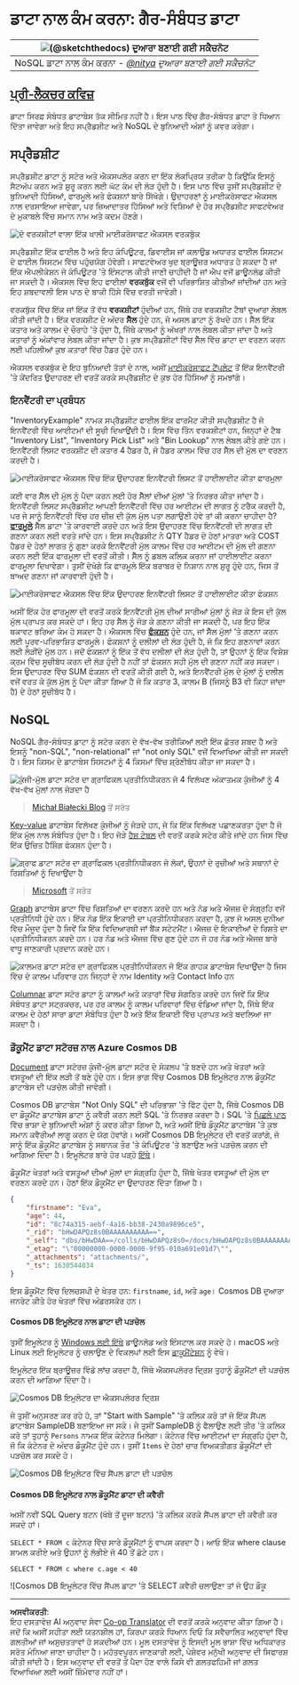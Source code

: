 <!--
CO_OP_TRANSLATOR_METADATA:
{
  "original_hash": "54c5a1c74aecb69d2f9099300a4b7eea",
  "translation_date": "2025-09-04T17:15:29+00:00",
  "source_file": "2-Working-With-Data/06-non-relational/README.md",
  "language_code": "pa"
}
-->
# ਡਾਟਾ ਨਾਲ ਕੰਮ ਕਰਨਾ: ਗੈਰ-ਸੰਬੰਧਤ ਡਾਟਾ

|![ [(@sketchthedocs)](https://sketchthedocs.dev) ਦੁਆਰਾ ਬਣਾਈ ਗਈ ਸਕੈਚਨੋਟ ](../../sketchnotes/06-NoSQL.png)|
|:---:|
|NoSQL ਡਾਟਾ ਨਾਲ ਕੰਮ ਕਰਨਾ - _[@nitya](https://twitter.com/nitya) ਦੁਆਰਾ ਬਣਾਈ ਗਈ ਸਕੈਚਨੋਟ_ |

## [ਪ੍ਰੀ-ਲੈਕਚਰ ਕਵਿਜ਼](https://purple-hill-04aebfb03.1.azurestaticapps.net/quiz/10)

ਡਾਟਾ ਸਿਰਫ਼ ਸੰਬੰਧਤ ਡਾਟਾਬੇਸ ਤੱਕ ਸੀਮਿਤ ਨਹੀਂ ਹੈ। ਇਸ ਪਾਠ ਵਿੱਚ ਗੈਰ-ਸੰਬੰਧਤ ਡਾਟਾ ਤੇ ਧਿਆਨ ਦਿੱਤਾ ਜਾਵੇਗਾ ਅਤੇ ਇਹ ਸਪ੍ਰੈਡਸ਼ੀਟ ਅਤੇ NoSQL ਦੇ ਬੁਨਿਆਦੀ ਅੰਸ਼ਾਂ ਨੂੰ ਕਵਰ ਕਰੇਗਾ।

## ਸਪ੍ਰੈਡਸ਼ੀਟ

ਸਪ੍ਰੈਡਸ਼ੀਟ ਡਾਟਾ ਨੂੰ ਸਟੋਰ ਅਤੇ ਐਕਸਪਲੋਰ ਕਰਨ ਦਾ ਇੱਕ ਲੋਕਪ੍ਰਿਯ ਤਰੀਕਾ ਹੈ ਕਿਉਂਕਿ ਇਸਨੂੰ ਸੈਟਅੱਪ ਕਰਨ ਅਤੇ ਸ਼ੁਰੂ ਕਰਨ ਲਈ ਘੱਟ ਕੰਮ ਦੀ ਲੋੜ ਹੁੰਦੀ ਹੈ। ਇਸ ਪਾਠ ਵਿੱਚ ਤੁਸੀਂ ਸਪ੍ਰੈਡਸ਼ੀਟ ਦੇ ਬੁਨਿਆਦੀ ਹਿੱਸਿਆਂ, ਫਾਰਮੂਲੇ ਅਤੇ ਫੰਕਸ਼ਨਾਂ ਬਾਰੇ ਸਿੱਖੋਗੇ। ਉਦਾਹਰਣਾਂ ਨੂੰ ਮਾਈਕਰੋਸਾਫਟ ਐਕਸਲ ਨਾਲ ਦਰਸਾਇਆ ਜਾਵੇਗਾ, ਪਰ ਜ਼ਿਆਦਾਤਰ ਹਿੱਸਿਆਂ ਅਤੇ ਵਿਸ਼ਿਆਂ ਦੇ ਹੋਰ ਸਪ੍ਰੈਡਸ਼ੀਟ ਸਾਫਟਵੇਅਰ ਦੇ ਮੁਕਾਬਲੇ ਵਿੱਚ ਸਮਾਨ ਨਾਮ ਅਤੇ ਕਦਮ ਹੋਣਗੇ।

![ਦੋ ਵਰਕਸ਼ੀਟਾਂ ਵਾਲਾ ਇੱਕ ਖਾਲੀ ਮਾਈਕਰੋਸਾਫਟ ਐਕਸਲ ਵਰਕਬੁੱਕ](../../../../translated_images/parts-of-spreadsheet.120711c82aa18a45c3e62a491a15bba0a31ab0e9db407ec022702fed8ffd89bf.pa.png)

ਸਪ੍ਰੈਡਸ਼ੀਟ ਇੱਕ ਫਾਈਲ ਹੈ ਅਤੇ ਇਹ ਕੰਪਿਊਟਰ, ਡਿਵਾਈਸ ਜਾਂ ਕਲਾਉਡ ਅਧਾਰਤ ਫਾਈਲ ਸਿਸਟਮ ਦੇ ਫਾਈਲ ਸਿਸਟਮ ਵਿੱਚ ਪਹੁੰਚਯੋਗ ਹੋਵੇਗੀ। ਸਾਫਟਵੇਅਰ ਖੁਦ ਬ੍ਰਾਊਜ਼ਰ ਅਧਾਰਤ ਹੋ ਸਕਦਾ ਹੈ ਜਾਂ ਇੱਕ ਐਪਲੀਕੇਸ਼ਨ ਜੋ ਕੰਪਿਊਟਰ 'ਤੇ ਇੰਸਟਾਲ ਕੀਤੀ ਜਾਣੀ ਚਾਹੀਦੀ ਹੈ ਜਾਂ ਐਪ ਵਜੋਂ ਡਾਊਨਲੋਡ ਕੀਤੀ ਜਾ ਸਕਦੀ ਹੈ। ਐਕਸਲ ਵਿੱਚ ਇਹ ਫਾਈਲਾਂ **ਵਰਕਬੁੱਕ** ਵਜੋਂ ਵੀ ਪਰਿਭਾਸ਼ਿਤ ਕੀਤੀਆਂ ਜਾਂਦੀਆਂ ਹਨ ਅਤੇ ਇਹ ਸ਼ਬਦਾਵਲੀ ਇਸ ਪਾਠ ਦੇ ਬਾਕੀ ਹਿੱਸੇ ਵਿੱਚ ਵਰਤੀ ਜਾਵੇਗੀ।

ਵਰਕਬੁੱਕ ਵਿੱਚ ਇੱਕ ਜਾਂ ਇੱਕ ਤੋਂ ਵੱਧ **ਵਰਕਸ਼ੀਟਾਂ** ਹੁੰਦੀਆਂ ਹਨ, ਜਿੱਥੇ ਹਰ ਵਰਕਸ਼ੀਟ ਟੈਬਾਂ ਦੁਆਰਾ ਲੇਬਲ ਕੀਤੀ ਜਾਂਦੀ ਹੈ। ਇੱਕ ਵਰਕਸ਼ੀਟ ਦੇ ਅੰਦਰ **ਸੈੱਲ** ਹੁੰਦੇ ਹਨ, ਜੋ ਅਸਲ ਡਾਟਾ ਨੂੰ ਰੱਖਦੇ ਹਨ। ਸੈੱਲ ਇੱਕ ਕਤਾਰ ਅਤੇ ਕਾਲਮ ਦੇ ਚੌਰਾਹੇ 'ਤੇ ਹੁੰਦਾ ਹੈ, ਜਿੱਥੇ ਕਾਲਮਾਂ ਨੂੰ ਅੱਖਰਾਂ ਨਾਲ ਲੇਬਲ ਕੀਤਾ ਜਾਂਦਾ ਹੈ ਅਤੇ ਕਤਾਰਾਂ ਨੂੰ ਅੰਕਾਂਵਾਰ ਲੇਬਲ ਕੀਤਾ ਜਾਂਦਾ ਹੈ। ਕੁਝ ਸਪ੍ਰੈਡਸ਼ੀਟਾਂ ਵਿੱਚ ਸੈੱਲ ਵਿੱਚ ਡਾਟਾ ਦਾ ਵਰਣਨ ਕਰਨ ਲਈ ਪਹਿਲੀਆਂ ਕੁਝ ਕਤਾਰਾਂ ਵਿੱਚ ਹੈਡਰ ਹੁੰਦੇ ਹਨ।

ਐਕਸਲ ਵਰਕਬੁੱਕ ਦੇ ਇਹ ਬੁਨਿਆਦੀ ਤੱਤਾਂ ਦੇ ਨਾਲ, ਅਸੀਂ [ਮਾਈਕਰੋਸਾਫਟ ਟੈਂਪਲੇਟ](https://templates.office.com/) ਤੋਂ ਇੱਕ ਇਨਵੈਂਟਰੀ 'ਤੇ ਕੇਂਦਰਿਤ ਉਦਾਹਰਣ ਦੀ ਵਰਤੋਂ ਕਰਕੇ ਸਪ੍ਰੈਡਸ਼ੀਟ ਦੇ ਕੁਝ ਹੋਰ ਹਿੱਸਿਆਂ ਨੂੰ ਸਮਝਾਂਗੇ।

### ਇਨਵੈਂਟਰੀ ਦਾ ਪ੍ਰਬੰਧਨ

"InventoryExample" ਨਾਮਕ ਸਪ੍ਰੈਡਸ਼ੀਟ ਫਾਈਲ ਇੱਕ ਫਾਰਮੈਟ ਕੀਤੀ ਸਪ੍ਰੈਡਸ਼ੀਟ ਹੈ ਜੋ ਇਨਵੈਂਟਰੀ ਵਿੱਚ ਆਈਟਮਾਂ ਦੀ ਸੂਚੀ ਦਿਖਾਉਂਦੀ ਹੈ। ਇਸ ਵਿੱਚ ਤਿੰਨ ਵਰਕਸ਼ੀਟਾਂ ਹਨ, ਜਿਨ੍ਹਾਂ ਦੇ ਟੈਬ "Inventory List", "Inventory Pick List" ਅਤੇ "Bin Lookup" ਨਾਲ ਲੇਬਲ ਕੀਤੇ ਗਏ ਹਨ। ਇਨਵੈਂਟਰੀ ਲਿਸਟ ਵਰਕਸ਼ੀਟ ਦੀ ਕਤਾਰ 4 ਹੈਡਰ ਹੈ, ਜੋ ਹੈਡਰ ਕਾਲਮ ਵਿੱਚ ਹਰ ਸੈੱਲ ਦੀ ਮੁੱਲ ਦਾ ਵਰਣਨ ਕਰਦੀ ਹੈ।

![ਮਾਈਕਰੋਸਾਫਟ ਐਕਸਲ ਵਿੱਚ ਇੱਕ ਉਦਾਹਰਣ ਇਨਵੈਂਟਰੀ ਲਿਸਟ ਤੋਂ ਹਾਈਲਾਈਟ ਕੀਤਾ ਫਾਰਮੂਲਾ](../../../../translated_images/formula-excel.ad1068c220892f5ead570d12f2394897961d31a5043a1dd4e6fc5d7690c7a14e.pa.png)

ਕਈ ਵਾਰ ਸੈੱਲ ਦੀ ਮੁੱਲ ਨੂੰ ਪੈਦਾ ਕਰਨ ਲਈ ਹੋਰ ਸੈੱਲਾਂ ਦੀਆਂ ਮੁੱਲਾਂ 'ਤੇ ਨਿਰਭਰ ਕੀਤਾ ਜਾਂਦਾ ਹੈ। ਇਨਵੈਂਟਰੀ ਲਿਸਟ ਸਪ੍ਰੈਡਸ਼ੀਟ ਆਪਣੀ ਇਨਵੈਂਟਰੀ ਵਿੱਚ ਹਰ ਆਈਟਮ ਦੀ ਲਾਗਤ ਨੂੰ ਟਰੈਕ ਕਰਦੀ ਹੈ, ਪਰ ਜੇ ਸਾਨੂੰ ਇਨਵੈਂਟਰੀ ਵਿੱਚ ਹਰ ਚੀਜ਼ ਦੀ ਕੁੱਲ ਮੁੱਲ ਪਤਾ ਲਗਾਉਣੀ ਹੋਵੇ ਤਾਂ ਕੀ ਕਰਨਾ ਚਾਹੀਦਾ ਹੈ? [**ਫਾਰਮੂਲੇ**](https://support.microsoft.com/en-us/office/overview-of-formulas-34519a4e-1e8d-4f4b-84d4-d642c4f63263) ਸੈੱਲ ਡਾਟਾ 'ਤੇ ਕਾਰਵਾਈ ਕਰਦੇ ਹਨ ਅਤੇ ਇਸ ਉਦਾਹਰਣ ਵਿੱਚ ਇਨਵੈਂਟਰੀ ਦੀ ਲਾਗਤ ਦੀ ਗਣਨਾ ਕਰਨ ਲਈ ਵਰਤੇ ਜਾਂਦੇ ਹਨ। ਇਸ ਸਪ੍ਰੈਡਸ਼ੀਟ ਨੇ QTY ਹੈਡਰ ਦੇ ਹੇਠਾਂ ਮਾਤਰਾ ਅਤੇ COST ਹੈਡਰ ਦੇ ਹੇਠਾਂ ਲਾਗਤ ਨੂੰ ਗੁਣਾ ਕਰਕੇ ਇਨਵੈਂਟਰੀ ਮੁੱਲ ਕਾਲਮ ਵਿੱਚ ਹਰ ਆਈਟਮ ਦੀ ਮੁੱਲ ਦੀ ਗਣਨਾ ਕਰਨ ਲਈ ਇੱਕ ਫਾਰਮੂਲਾ ਦੀ ਵਰਤੋਂ ਕੀਤੀ। ਸੈੱਲ ਨੂੰ ਡਬਲ ਕਲਿਕ ਕਰਨਾ ਜਾਂ ਹਾਈਲਾਈਟ ਕਰਨਾ ਫਾਰਮੂਲਾ ਦਿਖਾਵੇਗਾ। ਤੁਸੀਂ ਦੇਖੋਗੇ ਕਿ ਫਾਰਮੂਲੇ ਇੱਕ ਬਰਾਬਰ ਦੇ ਨਿਸ਼ਾਨ ਨਾਲ ਸ਼ੁਰੂ ਹੁੰਦੇ ਹਨ, ਜਿਸ ਤੋਂ ਬਾਅਦ ਗਣਨਾ ਜਾਂ ਕਾਰਵਾਈ ਹੁੰਦੀ ਹੈ।

![ਮਾਈਕਰੋਸਾਫਟ ਐਕਸਲ ਵਿੱਚ ਇੱਕ ਉਦਾਹਰਣ ਇਨਵੈਂਟਰੀ ਲਿਸਟ ਤੋਂ ਹਾਈਲਾਈਟ ਕੀਤਾ ਫੰਕਸ਼ਨ](../../../../translated_images/function-excel.be2ae4feddc10ca089f3d4363040d93b7fd046c8d4f83ba975ec46483ee99895.pa.png)

ਅਸੀਂ ਇੱਕ ਹੋਰ ਫਾਰਮੂਲਾ ਦੀ ਵਰਤੋਂ ਕਰਕੇ ਇਨਵੈਂਟਰੀ ਮੁੱਲ ਦੀਆਂ ਸਾਰੀਆਂ ਮੁੱਲਾਂ ਨੂੰ ਜੋੜ ਕੇ ਇਸ ਦੀ ਕੁੱਲ ਮੁੱਲ ਪ੍ਰਾਪਤ ਕਰ ਸਕਦੇ ਹਾਂ। ਇਹ ਹਰ ਸੈੱਲ ਨੂੰ ਜੋੜ ਕੇ ਗਣਨਾ ਕੀਤੀ ਜਾ ਸਕਦੀ ਹੈ, ਪਰ ਇਹ ਇੱਕ ਥਕਾਵਟ ਭਰਿਆ ਕੰਮ ਹੋ ਸਕਦਾ ਹੈ। ਐਕਸਲ ਵਿੱਚ [**ਫੰਕਸ਼ਨ**](https://support.microsoft.com/en-us/office/sum-function-043e1c7d-7726-4e80-8f32-07b23e057f89) ਹੁੰਦੇ ਹਨ, ਜਾਂ ਸੈੱਲ ਮੁੱਲਾਂ 'ਤੇ ਗਣਨਾ ਕਰਨ ਲਈ ਪੂਰਵ-ਪਰਿਭਾਸ਼ਿਤ ਫਾਰਮੂਲੇ। ਫੰਕਸ਼ਨਾਂ ਨੂੰ ਦਲੀਲਾਂ ਦੀ ਲੋੜ ਹੁੰਦੀ ਹੈ, ਜੋ ਕਿ ਇਹ ਗਣਨਾਵਾਂ ਕਰਨ ਲਈ ਲੋੜੀਂਦੇ ਮੁੱਲ ਹਨ। ਜਦੋਂ ਫੰਕਸ਼ਨਾਂ ਨੂੰ ਇੱਕ ਤੋਂ ਵੱਧ ਦਲੀਲਾਂ ਦੀ ਲੋੜ ਹੁੰਦੀ ਹੈ, ਤਾਂ ਉਹਨਾਂ ਨੂੰ ਇੱਕ ਵਿਸ਼ੇਸ਼ ਕ੍ਰਮ ਵਿੱਚ ਸੂਚੀਬੱਧ ਕਰਨ ਦੀ ਲੋੜ ਹੁੰਦੀ ਹੈ ਨਹੀਂ ਤਾਂ ਫੰਕਸ਼ਨ ਸਹੀ ਮੁੱਲ ਦੀ ਗਣਨਾ ਨਹੀਂ ਕਰ ਸਕਦਾ। ਇਸ ਉਦਾਹਰਣ ਵਿੱਚ SUM ਫੰਕਸ਼ਨ ਦੀ ਵਰਤੋਂ ਕੀਤੀ ਗਈ ਹੈ, ਅਤੇ ਇਨਵੈਂਟਰੀ ਮੁੱਲ ਦੇ ਮੁੱਲਾਂ ਨੂੰ ਦਲੀਲ ਵਜੋਂ ਵਰਤ ਕੇ ਕੁੱਲ ਮੁੱਲ ਨੂੰ ਪੈਦਾ ਕੀਤਾ ਗਿਆ ਹੈ ਜੋ ਕਿ ਕਤਾਰ 3, ਕਾਲਮ B (ਜਿਸਨੂੰ B3 ਵੀ ਕਿਹਾ ਜਾਂਦਾ ਹੈ) ਦੇ ਹੇਠਾਂ ਸੂਚੀਬੱਧ ਹੈ।

## NoSQL

NoSQL ਗੈਰ-ਸੰਬੰਧਤ ਡਾਟਾ ਨੂੰ ਸਟੋਰ ਕਰਨ ਦੇ ਵੱਖ-ਵੱਖ ਤਰੀਕਿਆਂ ਲਈ ਇੱਕ ਛੱਤਰ ਸ਼ਬਦ ਹੈ ਅਤੇ ਇਸਨੂੰ "non-SQL", "non-relational" ਜਾਂ "not only SQL" ਵਜੋਂ ਵਿਆਖਿਆ ਕੀਤੀ ਜਾ ਸਕਦੀ ਹੈ। ਇਸ ਕਿਸਮ ਦੇ ਡਾਟਾਬੇਸ ਸਿਸਟਮਾਂ ਨੂੰ 4 ਕਿਸਮਾਂ ਵਿੱਚ ਸ਼੍ਰੇਣੀਬੱਧ ਕੀਤਾ ਜਾ ਸਕਦਾ ਹੈ।

![ਕੁੰਜੀ-ਮੁੱਲ ਡਾਟਾ ਸਟੋਰ ਦਾ ਗ੍ਰਾਫਿਕਲ ਪ੍ਰਤੀਨਿਧੀਕਰਨ ਜੋ 4 ਵਿਲੱਖਣ ਅੰਕਾਤਮਕ ਕੁੰਜੀਆਂ ਨੂੰ 4 ਵੱਖ-ਵੱਖ ਮੁੱਲਾਂ ਨਾਲ ਜੋੜਦਾ ਹੈ](../../../../translated_images/kv-db.e8f2b75686bbdfcba0c827b9272c10ae0821611ea0fe98429b9d13194383afa6.pa.png)
> [Michał Białecki Blog](https://www.michalbialecki.com/2018/03/18/azure-cosmos-db-key-value-database-cloud/) ਤੋਂ ਸਰੋਤ

[Key-value](https://docs.microsoft.com/en-us/azure/architecture/data-guide/big-data/non-relational-data#keyvalue-data-stores) ਡਾਟਾਬੇਸ ਵਿਲੱਖਣ ਕੁੰਜੀਆਂ ਨੂੰ ਜੋੜਦੇ ਹਨ, ਜੋ ਕਿ ਇੱਕ ਵਿਲੱਖਣ ਪਛਾਣਕਰਤਾ ਹੁੰਦਾ ਹੈ ਜੋ ਇੱਕ ਮੁੱਲ ਨਾਲ ਸੰਬੰਧਿਤ ਹੁੰਦਾ ਹੈ। ਇਹ ਜੋੜੇ [ਹੈਸ਼ ਟੇਬਲ](https://www.hackerearth.com/practice/data-structures/hash-tables/basics-of-hash-tables/tutorial/) ਦੀ ਵਰਤੋਂ ਕਰਕੇ ਸਟੋਰ ਕੀਤੇ ਜਾਂਦੇ ਹਨ ਜਿਸ ਵਿੱਚ ਇੱਕ ਉਚਿਤ ਹੈਸ਼ਿੰਗ ਫੰਕਸ਼ਨ ਹੁੰਦਾ ਹੈ।

![ਗ੍ਰਾਫ ਡਾਟਾ ਸਟੋਰ ਦਾ ਗ੍ਰਾਫਿਕਲ ਪ੍ਰਤੀਨਿਧੀਕਰਨ ਜੋ ਲੋਕਾਂ, ਉਹਨਾਂ ਦੇ ਰੁਚੀਆਂ ਅਤੇ ਸਥਾਨਾਂ ਦੇ ਰਿਸ਼ਤਿਆਂ ਨੂੰ ਦਿਖਾਉਂਦਾ ਹੈ](../../../../translated_images/graph-db.d13629152f79a9dac895b20fa7d841d4d4d6f6008b1382227c3bbd200fd4cfa1.pa.png)
> [Microsoft](https://docs.microsoft.com/en-us/azure/cosmos-db/graph/graph-introduction#graph-database-by-example) ਤੋਂ ਸਰੋਤ

[Graph](https://docs.microsoft.com/en-us/azure/architecture/data-guide/big-data/non-relational-data#graph-data-stores) ਡਾਟਾਬੇਸ ਡਾਟਾ ਵਿੱਚ ਰਿਸ਼ਤਿਆਂ ਦਾ ਵਰਣਨ ਕਰਦੇ ਹਨ ਅਤੇ ਨੋਡ ਅਤੇ ਐਜਜ਼ ਦੇ ਸੰਗ੍ਰਹਿ ਵਜੋਂ ਪ੍ਰਤੀਨਿਧੀ ਹੁੰਦੇ ਹਨ। ਇੱਕ ਨੋਡ ਇੱਕ ਇਕਾਈ ਦਾ ਪ੍ਰਤੀਨਿਧੀਕਰਨ ਕਰਦਾ ਹੈ, ਕੁਝ ਜੋ ਅਸਲ ਦੁਨੀਆ ਵਿੱਚ ਮੌਜੂਦ ਹੁੰਦਾ ਹੈ ਜਿਵੇਂ ਕਿ ਇੱਕ ਵਿਦਿਆਰਥੀ ਜਾਂ ਬੈਂਕ ਸਟੇਟਮੈਂਟ। ਐਜਜ਼ ਦੋ ਇਕਾਈਆਂ ਦੇ ਰਿਸ਼ਤੇ ਦਾ ਪ੍ਰਤੀਨਿਧੀਕਰਨ ਕਰਦੇ ਹਨ। ਹਰ ਨੋਡ ਅਤੇ ਐਜਜ਼ ਵਿੱਚ ਗੁਣ ਹੁੰਦੇ ਹਨ ਜੋ ਹਰ ਨੋਡ ਅਤੇ ਐਜਜ਼ ਬਾਰੇ ਵਾਧੂ ਜਾਣਕਾਰੀ ਪ੍ਰਦਾਨ ਕਰਦੇ ਹਨ।

![ਕਾਲਮਰ ਡਾਟਾ ਸਟੋਰ ਦਾ ਗ੍ਰਾਫਿਕਲ ਪ੍ਰਤੀਨਿਧੀਕਰਨ ਜੋ ਇੱਕ ਗਾਹਕ ਡਾਟਾਬੇਸ ਦਿਖਾਉਂਦਾ ਹੈ ਜਿਸ ਵਿੱਚ ਦੋ ਕਾਲਮ ਪਰਿਵਾਰ ਹਨ ਜਿਨ੍ਹਾਂ ਦੇ ਨਾਮ Identity ਅਤੇ Contact Info ਹਨ](../../../../translated_images/columnar-db.ffcfe73c3e9063a8c8f93f8ace85e1200863584b1e324eb5159d8ca10f62ec04.pa.png)

[Columnar](https://docs.microsoft.com/en-us/azure/architecture/data-guide/big-data/non-relational-data#columnar-data-stores) ਡਾਟਾ ਸਟੋਰ ਡਾਟਾ ਨੂੰ ਕਾਲਮਾਂ ਅਤੇ ਕਤਾਰਾਂ ਵਿੱਚ ਸੰਗਠਿਤ ਕਰਦੇ ਹਨ ਜਿਵੇਂ ਕਿ ਇੱਕ ਸੰਬੰਧਤ ਡਾਟਾ ਸਟ੍ਰਕਚਰ, ਪਰ ਹਰ ਕਾਲਮ ਨੂੰ ਕਾਲਮ ਪਰਿਵਾਰਾਂ ਵਿੱਚ ਵੰਡਿਆ ਜਾਂਦਾ ਹੈ, ਜਿੱਥੇ ਇੱਕ ਕਾਲਮ ਦੇ ਹੇਠਾਂ ਸਾਰਾ ਡਾਟਾ ਸੰਬੰਧਿਤ ਹੁੰਦਾ ਹੈ ਅਤੇ ਇੱਕ ਇਕਾਈ ਵਿੱਚ ਪ੍ਰਾਪਤ ਅਤੇ ਬਦਲਿਆ ਜਾ ਸਕਦਾ ਹੈ।

### ਡੌਕੂਮੈਂਟ ਡਾਟਾ ਸਟੋਰਜ਼ ਨਾਲ Azure Cosmos DB

[Document](https://docs.microsoft.com/en-us/azure/architecture/data-guide/big-data/non-relational-data#document-data-stores) ਡਾਟਾ ਸਟੋਰਜ਼ ਕੁੰਜੀ-ਮੁੱਲ ਡਾਟਾ ਸਟੋਰ ਦੇ ਸੰਕਲਪ 'ਤੇ ਬਣਦੇ ਹਨ ਅਤੇ ਖੇਤਰਾਂ ਅਤੇ ਵਸਤੂਆਂ ਦੀ ਇੱਕ ਲੜੀ ਤੋਂ ਬਣੇ ਹੁੰਦੇ ਹਨ। ਇਸ ਭਾਗ ਵਿੱਚ Cosmos DB ਇਮੂਲੇਟਰ ਨਾਲ ਡੌਕੂਮੈਂਟ ਡਾਟਾਬੇਸ ਦੀ ਪੜਚੋਲ ਕੀਤੀ ਜਾਵੇਗੀ।

Cosmos DB ਡਾਟਾਬੇਸ "Not Only SQL" ਦੀ ਪਰਿਭਾਸ਼ਾ 'ਤੇ ਫਿੱਟ ਹੁੰਦਾ ਹੈ, ਜਿੱਥੇ Cosmos DB ਦਾ ਡੌਕੂਮੈਂਟ ਡਾਟਾਬੇਸ ਡਾਟਾ ਨੂੰ ਕਵੈਰੀ ਕਰਨ ਲਈ SQL 'ਤੇ ਨਿਰਭਰ ਕਰਦਾ ਹੈ। SQL 'ਤੇ [ਪਿਛਲੇ ਪਾਠ](../05-relational-databases/README.md) ਵਿੱਚ ਭਾਸ਼ਾ ਦੇ ਬੁਨਿਆਦੀ ਅੰਸ਼ਾਂ ਨੂੰ ਕਵਰ ਕੀਤਾ ਗਿਆ ਹੈ, ਅਤੇ ਅਸੀਂ ਇੱਥੇ ਡੌਕੂਮੈਂਟ ਡਾਟਾਬੇਸ 'ਤੇ ਕੁਝ ਸਮਾਨ ਕਵੈਰੀਆਂ ਲਾਗੂ ਕਰਨ ਦੇ ਯੋਗ ਹੋਵਾਂਗੇ। ਅਸੀਂ Cosmos DB ਇਮੂਲੇਟਰ ਦੀ ਵਰਤੋਂ ਕਰਾਂਗੇ, ਜੋ ਸਾਨੂੰ ਇੱਕ ਡੌਕੂਮੈਂਟ ਡਾਟਾਬੇਸ ਨੂੰ ਸਥਾਨਕ ਤੌਰ 'ਤੇ ਕੰਪਿਊਟਰ 'ਤੇ ਬਣਾਉਣ ਅਤੇ ਪੜਚੋਲ ਕਰਨ ਦੀ ਆਗਿਆ ਦਿੰਦਾ ਹੈ। ਇਮੂਲੇਟਰ ਬਾਰੇ ਹੋਰ ਪੜ੍ਹੋ [ਇੱਥੇ](https://docs.microsoft.com/en-us/azure/cosmos-db/local-emulator?tabs=ssl-netstd21)।

ਡੌਕੂਮੈਂਟ ਖੇਤਰਾਂ ਅਤੇ ਵਸਤੂਆਂ ਦੀਆਂ ਮੁੱਲਾਂ ਦਾ ਸੰਗ੍ਰਹਿ ਹੁੰਦਾ ਹੈ, ਜਿੱਥੇ ਖੇਤਰ ਵਸਤੂਆਂ ਦੀ ਮੁੱਲ ਦਾ ਵਰਣਨ ਕਰਦੇ ਹਨ। ਹੇਠਾਂ ਇੱਕ ਡੌਕੂਮੈਂਟ ਦਾ ਉਦਾਹਰਣ ਦਿੱਤਾ ਗਿਆ ਹੈ।

```json
{
    "firstname": "Eva",
    "age": 44,
    "id": "8c74a315-aebf-4a16-bb38-2430a9896ce5",
    "_rid": "bHwDAPQz8s0BAAAAAAAAAA==",
    "_self": "dbs/bHwDAA==/colls/bHwDAPQz8s0=/docs/bHwDAPQz8s0BAAAAAAAAAA==/",
    "_etag": "\"00000000-0000-0000-9f95-010a691e01d7\"",
    "_attachments": "attachments/",
    "_ts": 1630544034
}
```

ਇਸ ਡੌਕੂਮੈਂਟ ਵਿੱਚ ਦਿਲਚਸਪੀ ਦੇ ਖੇਤਰ ਹਨ: `firstname`, `id`, ਅਤੇ `age`। Cosmos DB ਦੁਆਰਾ ਜਨਰੇਟ ਕੀਤੇ ਹੋਰ ਖੇਤਰਾਂ ਵਿੱਚ ਅੰਡਰਸਕੋਰ ਹਨ।

#### Cosmos DB ਇਮੂਲੇਟਰ ਨਾਲ ਡਾਟਾ ਦੀ ਪੜਚੋਲ

ਤੁਸੀਂ ਇਮੂਲੇਟਰ ਨੂੰ [Windows ਲਈ ਇੱਥੇ](https://aka.ms/cosmosdb-emulator) ਡਾਊਨਲੋਡ ਅਤੇ ਇੰਸਟਾਲ ਕਰ ਸਕਦੇ ਹੋ। macOS ਅਤੇ Linux ਲਈ ਇਮੂਲੇਟਰ ਨੂੰ ਚਲਾਉਣ ਦੇ ਵਿਕਲਪਾਂ ਲਈ ਇਸ [ਡਾਕੂਮੈਂਟੇਸ਼ਨ](https://docs.microsoft.com/en-us/azure/cosmos-db/local-emulator?tabs=ssl-netstd21#run-on-linux-macos) ਨੂੰ ਵੇਖੋ।

ਇਮੂਲੇਟਰ ਇੱਕ ਬ੍ਰਾਊਜ਼ਰ ਵਿੰਡੋ ਲਾਂਚ ਕਰਦਾ ਹੈ, ਜਿੱਥੇ ਐਕਸਪਲੋਰਰ ਦ੍ਰਿਸ਼ ਤੁਹਾਨੂੰ ਡੌਕੂਮੈਂਟਾਂ ਦੀ ਪੜਚੋਲ ਕਰਨ ਦੀ ਆਗਿਆ ਦਿੰਦਾ ਹੈ।

![Cosmos DB ਇਮੂਲੇਟਰ ਦਾ ਐਕਸਪਲੋਰਰ ਦ੍ਰਿਸ਼](../../../../translated_images/cosmosdb-emulator-explorer.a1c80b1347206fe2f30f88fc123821636587d04fc5a56a9eb350c7da6b31f361.pa.png)

ਜੇ ਤੁਸੀਂ ਅਨੁਸਰਣ ਕਰ ਰਹੇ ਹੋ, ਤਾਂ "Start with Sample" 'ਤੇ ਕਲਿਕ ਕਰੋ ਤਾਂ ਜੋ ਇੱਕ ਸੈਂਪਲ ਡਾਟਾਬੇਸ SampleDB ਬਣਾਇਆ ਜਾ ਸਕੇ। ਜੇ ਤੁਸੀਂ SampleDB ਨੂੰ ਫੈਲਾਉਣ ਲਈ ਤੀਰ 'ਤੇ ਕਲਿਕ ਕਰੋ ਤਾਂ ਤੁਹਾਨੂੰ `Persons` ਨਾਮਕ ਇੱਕ ਕੰਟੇਨਰ ਮਿਲੇਗਾ। ਕੰਟੇਨਰ ਵਿੱਚ ਆਈਟਮਾਂ ਦਾ ਸੰਗ੍ਰਹਿ ਹੁੰਦਾ ਹੈ, ਜੋ ਕਿ ਕੰਟੇਨਰ ਦੇ ਅੰਦਰ ਡੌਕੂਮੈਂਟ ਹੁੰਦੇ ਹਨ। ਤੁਸੀਂ `Items` ਦੇ ਹੇਠਾਂ ਚਾਰ ਵਿਅਕਤੀਗਤ ਡੌਕੂਮੈਂਟਾਂ ਦੀ ਪੜਚੋਲ ਕਰ ਸਕਦੇ ਹੋ।

![Cosmos DB ਇਮੂਲੇਟਰ ਵਿੱਚ ਸੈਂਪਲ ਡਾਟਾ ਦੀ ਪੜਚੋਲ](../../../../translated_images/cosmosdb-emulator-persons.bf640586a7077c8985dfd3071946465c8e074c722c7c202d6d714de99a93b90a.pa.png)

#### Cosmos DB ਇਮੂਲੇਟਰ ਨਾਲ ਡੌਕੂਮੈਂਟ ਡਾਟਾ ਦੀ ਕਵੈਰੀ

ਅਸੀਂ ਨਵੀਂ SQL Query ਬਟਨ (ਖੱਬੇ ਤੋਂ ਦੂਜਾ ਬਟਨ) 'ਤੇ ਕਲਿਕ ਕਰਕੇ ਸੈਂਪਲ ਡਾਟਾ ਦੀ ਕਵੈਰੀ ਕਰ ਸਕਦੇ ਹਾਂ।

`SELECT * FROM c` ਕੰਟੇਨਰ ਵਿੱਚ ਸਾਰੇ ਡੌਕੂਮੈਂਟਾਂ ਨੂੰ ਵਾਪਸ ਕਰਦਾ ਹੈ। ਆਓ ਇੱਕ where clause ਸ਼ਾਮਲ ਕਰੀਏ ਅਤੇ ਉਹਨਾਂ ਨੂੰ ਲੱਭੀਏ ਜੋ 40 ਤੋਂ ਛੋਟੇ ਹਨ।

`SELECT * FROM c where c.age < 40`

![Cosmos DB ਇਮੂਲੇਟਰ ਵਿੱਚ ਸੈਂਪਲ ਡਾਟਾ 'ਤੇ SELECT ਕਵੈਰੀ ਚਲਾਉਣਾ ਤਾਂ ਜੋ ਉਹ ਡੌਕੂ

---

**ਅਸਵੀਕਰਤੀ**:  
ਇਹ ਦਸਤਾਵੇਜ਼ AI ਅਨੁਵਾਦ ਸੇਵਾ [Co-op Translator](https://github.com/Azure/co-op-translator) ਦੀ ਵਰਤੋਂ ਕਰਕੇ ਅਨੁਵਾਦ ਕੀਤਾ ਗਿਆ ਹੈ। ਜਦੋਂ ਕਿ ਅਸੀਂ ਸਹੀਤਾ ਲਈ ਯਤਨਸ਼ੀਲ ਹਾਂ, ਕਿਰਪਾ ਕਰਕੇ ਧਿਆਨ ਦਿਓ ਕਿ ਸਵੈਚਾਲਿਤ ਅਨੁਵਾਦਾਂ ਵਿੱਚ ਗਲਤੀਆਂ ਜਾਂ ਅਸੁਚਤਤਾਵਾਂ ਹੋ ਸਕਦੀਆਂ ਹਨ। ਮੂਲ ਦਸਤਾਵੇਜ਼ ਨੂੰ ਇਸਦੀ ਮੂਲ ਭਾਸ਼ਾ ਵਿੱਚ ਅਧਿਕਾਰਤ ਸਰੋਤ ਮੰਨਿਆ ਜਾਣਾ ਚਾਹੀਦਾ ਹੈ। ਮਹੱਤਵਪੂਰਨ ਜਾਣਕਾਰੀ ਲਈ, ਪੇਸ਼ੇਵਰ ਮਨੁੱਖੀ ਅਨੁਵਾਦ ਦੀ ਸਿਫਾਰਸ਼ ਕੀਤੀ ਜਾਂਦੀ ਹੈ। ਇਸ ਅਨੁਵਾਦ ਦੀ ਵਰਤੋਂ ਤੋਂ ਪੈਦਾ ਹੋਣ ਵਾਲੇ ਕਿਸੇ ਵੀ ਗਲਤਫਹਿਮੀ ਜਾਂ ਗਲਤ ਵਿਆਖਿਆ ਲਈ ਅਸੀਂ ਜ਼ਿੰਮੇਵਾਰ ਨਹੀਂ ਹਾਂ।